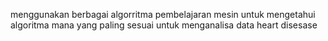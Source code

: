 menggunakan berbagai algorritma pembelajaran mesin untuk mengetahui algoritma mana yang paling sesuai untuk menganalisa data heart disesase
